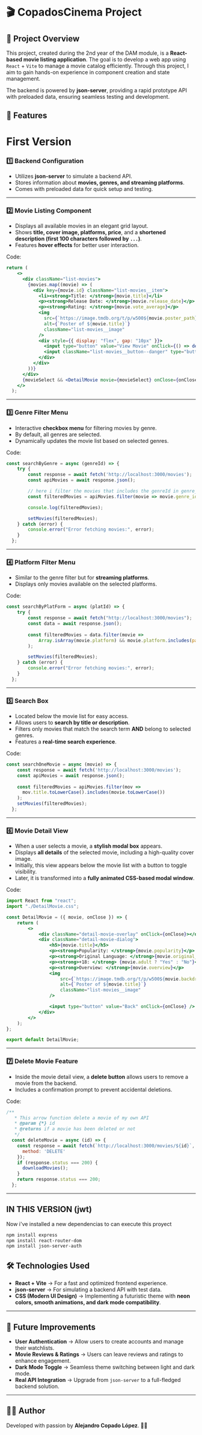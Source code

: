 # 🎬 CopadosCinema Project

## 🚀 Project Overview
This project, created during the 2nd year of the DAM module, is a **React-based movie listing application**. The goal is to develop a web app using `React` + `Vite` to manage a movie catalog efficiently. Through this project, I aim to gain hands-on experience in component creation and state management.

The backend is powered by **json-server**, providing a rapid prototype API with preloaded data, ensuring seamless testing and development.

## 🌟 Features
# First Version
### 1️⃣ Backend Configuration
- Utilizes **json-server** to simulate a backend API.
- Stores information about **movies, genres, and streaming platforms**.
- Comes with preloaded data for quick setup and testing.

---

### 2️⃣ Movie Listing Component
- Displays all available movies in an elegant grid layout.
- Shows **title, cover image, platforms, price**, and a **shortened description (first 100 characters followed by `...`)**.
- Features **hover effects** for better user interaction.

Code:
```jsx
return (
    <>
      <div className="list-movies">
        {movies.map((movie) => (
          <div key={movie.id} className="list-movies__item">
            <li><strong>Title: </strong>{movie.title}</li>
            <p><strong>Release Date: </strong>{movie.release_date}</p>
            <p><strong>Rating: </strong>{movie.vote_average}</p>
            <img 
              src={`https://image.tmdb.org/t/p/w500${movie.poster_path}`} 
              alt={`Poster of ${movie.title}`} 
              className="list-movies__image" 
            />
            <div style={{ display: "flex", gap: "10px" }}>
              <input type="button" value="View Movie" onClick={() => detailMovie(movie.id)} className="list-movies__button" />
              <input className="list-movies__button--danger" type="button" value="Delete" onClick={() => deleteMovie(movie.id)} />
            </div>
          </div>
        ))}
      </div>
      {movieSelect && <DetailMovie movie={movieSelect} onClose={onClose} />}
    </>
  );
```
---

### 3️⃣ Genre Filter Menu
- Interactive **checkbox menu** for filtering movies by genre.
- By default, all genres are selected.
- Dynamically updates the movie list based on selected genres.

Code:
```js
const searchByGenre = async (genreId) => {
    try {
        const response = await fetch('http://localhost:3000/movies'); 
        const apiMovies = await response.json();

        // here i filter the movies that includes the genreId in genre_ids array
        const filteredMovies = apiMovies.filter(movie => movie.genre_ids.includes(parseInt(genreId)));

        console.log(filteredMovies);

        setMovies(filteredMovies);
    } catch (error) {
        console.error("Error fetching movies:", error);
    }
  };
```
---

### 4️⃣ Platform Filter Menu
- Similar to the genre filter but for **streaming platforms**.
- Displays only movies available on the selected platforms.

Code:
```js
const searchByPlatForm = async (platId) => {
    try {
        const response = await fetch("http://localhost:3000/movies"); 
        const data = await response.json();
        
        const filteredMovies = data.filter(movie => 
            Array.isArray(movie.platform) && movie.platform.includes(parseInt(platId))
        );

        setMovies(filteredMovies);
    } catch (error) {
        console.error("Error fetching movies:", error);
    }
  };
```
---

### 5️⃣ Search Box
- Located below the movie list for easy access.
- Allows users to **search by title or description**.
- Filters only movies that match the search term **AND** belong to selected genres.
- Features a **real-time search experience**.

Code:
```js
const searchOneMovie = async (movie) => {
    const response = await fetch('http://localhost:3000/movies');
    const apiMovies = await response.json();
    
    const filteredMovies = apiMovies.filter(mov => 
      mov.title.toLowerCase().includes(movie.toLowerCase())
    );
    setMovies(filteredMovies);
  };
```

---

### 6️⃣ Movie Detail View
- When a user selects a movie, a **stylish modal box** appears.
- Displays **all details** of the selected movie, including a high-quality cover image.
- Initially, this view appears below the movie list with a button to toggle visibility.
- Later, it is transformed into a **fully animated CSS-based modal window**.

Code:
```jsx
import React from "react";
import "./DetailMovie.css";

const DetailMovie = ({ movie, onClose }) => {
    return (
        <>
            <div className="detail-movie-overlay" onClick={onClose}></div>
            <div className="detail-movie-dialog">
                <h5>{movie.title}</h5>
                <p><strong>Popularity: </strong>{movie.popularity}</p>
                <p><strong>Original Language: </strong>{movie.original_language}</p>
                <p><strong>+18: </strong> {movie.adult ? "Yes" : "No"}</p>
                <p><strong>Overview: </strong>{movie.overview}</p>
                <img 
                    src={`https://image.tmdb.org/t/p/w500${movie.backdrop_path}`} 
                    alt={`Poster of ${movie.title}`} 
                    className="list-movies__image" 
                />

                <input type="button" value="Back" onClick={onClose} />
            </div>
        </>
    );
};

export default DetailMovie;

```
---

### 7️⃣ Delete Movie Feature
- Inside the movie detail view, a **delete button** allows users to remove a movie from the backend.
- Includes a confirmation prompt to prevent accidental deletions.

Code:
```js
/**
   * This arrow function delete a movie of my own API
   * @param {*} id 
   * @returns if a movie has been deleted or not
   */
  const deleteMovie = async (id) => {
    const response = await fetch(`http://localhost:3000/movies/${id}`, {
      method: 'DELETE'
    });
    if (response.status === 200) {
      downloadMovies();
    }
    return response.status === 200;
  };
```
---


## IN THIS VERSION (jwt)

Now i've installed a new dependencias to can execute this proyect

```bash
npm install express
npm install react-router-dom
npm install json-server-auth
```













## 🛠️ Technologies Used
- **React + Vite** → For a fast and optimized frontend experience.
- **json-server** → For simulating a backend API with test data.
- **CSS (Modern UI Design)** → Implementing a futuristic theme with **neon colors, smooth animations, and dark mode compatibility**.

---

## 🔮 Future Improvements
- **User Authentication** → Allow users to create accounts and manage their watchlists.
- **Movie Reviews & Ratings** → Users can leave reviews and ratings to enhance engagement.
- **Dark Mode Toggle** → Seamless theme switching between light and dark mode.
- **Real API Integration** → Upgrade from `json-server` to a full-fledged backend solution.

---

## 👨‍💻 Author
Developed with passion by **Alejandro Copado López**. 🎥🍿

